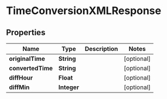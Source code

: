 

# TimeConversionXMLResponse


## Properties

| Name | Type | Description | Notes |
|------------ | ------------- | ------------- | -------------|
|**originalTime** | **String** |  |  [optional] |
|**convertedTime** | **String** |  |  [optional] |
|**diffHour** | **Float** |  |  [optional] |
|**diffMin** | **Integer** |  |  [optional] |



